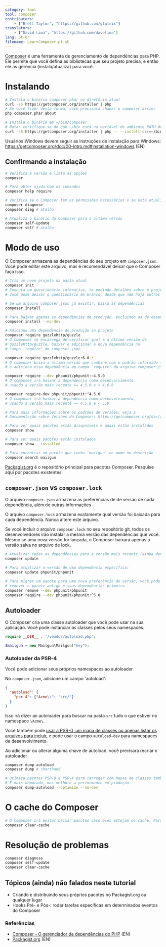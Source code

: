 ```yaml
---
category: tool
tool: composer
contributors:
    - ["Brett Taylor", "https://github.com/glutnix"]
translators:
    - ["David Lima", "https://github.com/davelima"]
lang: pt-br
filename: LearnComposer-pt.sh
---
```


[Composer](https://getcomposer.org/) é uma ferramenta de gerenciamento de dependências para PHP. Ele permite que você defina as bibliotecas que seu projeto precisa, e então ele as gerencia (instala/atualiza) para você.

# Instalando

```sh
# Instala o binário composer.phar no diretório atual
curl -sS https://getcomposer.org/installer | php
# Se você fizer desta forma, você precisará chamar o composer assim:
php composer.phar about

# Instala o binário em ~/bin/composer
# Nota: certifique-se de que ~/bin está na variável de ambiente PATH do seu shell
curl -sS https://getcomposer.org/installer | php -- --install-dir=~/bin --filename=composer
```

Usuários Windows devem seguir as Instruções de instalação para Windows:
https://getcomposer.org/doc/00-intro.md#installation-windows (EN)

## Confirmando a instalação

```sh
# Verifica a versão e lista as opções
composer

# Para obter ajuda com os comandos
composer help require

# Verifica se o Composer tem as permissões necessárias e se está atualizado
composer diagnose
composer diag # atalho

# Atualiza o binário do Composer para a última versão
composer self-update
composer self # atalho
```

# Modo de uso

O Composer armazena as dependências do seu projeto em `composer.json`.
Você pode editar este arquivo, mas é recomendável deixar que o Composer faça isso.

```sh
# Cria um novo projeto na pasta atual
composer init
# Executa um questionário interativo, te pedindo detalhes sobre o projeto.
# Você pode deixar o questionário em branco, desde que não haja outros projetos dependendo deste.

# Se um arquivo composer.json já existir, baixa as dependências
composer install

# Para baixar apenas as dependências de produção, excluindo as de desenvolvimento
composer install --no-dev

# Adiciona uma dependência de produção ao projeto
composer require guzzlehttp/guzzle
# O Composer se encarrega de verificar qual é a última versão de
# guzzlehttp/guzzle, baixar e adicionar a nova dependência no
# campo 'require' do composer.json

composer require guzzlehttp/guzzle:6.0.*
# O composer baixa a última versão que combine com o padrão informado (6.0.2, por exemplo)
# e adiciona essa dependência ao campo 'require' do arquivo composer.json

composer require --dev phpunit/phpunit:~4.5.0
# O composer irá baixar a dependencia como desenvolvimento,
# usando a versão mais recente >= 4.5.0 e < 4.6.0

composer require-dev phpunit/phpunit:^4.5.0
# O composer irá baixar a dependencia como desenvolvimento,
# usando a versão mais recente >= 4.5.0 e < 5.0

# Para mais informações sobre os padrões de versões, veja a
# Documentação sobre Versões do Composer: https://getcomposer.org/doc/articles/versions.md (EN)

# Para ver quais pacotes estão disopníveis e quais estão instalados
composer show

# Para ver quais pacotes estão instalados
composer show --installed

# Para encontrar um pacote que tenha 'mailgun' no nome ou descrição
composer search mailgun
```

[Packagist.org](https://packagist.org/) é o repositório principal para pacotes Composer. Pesquise aqui por pacotes existentes.

## `composer.json` vs `composer.lock`

O arquivo `composer.json` armazena as preferências de de versão de cada dependência, além de outras informações

O arquivo `composer.lock` armazena exatamente qual versão foi baixada para cada dependência. Nunca altere este arquivo.

Se você incluir o arquivo `composer.lock` no seu repositório git, todos os desenvolvedores irão instalar a mesma versão das dependências que você.
Mesmo se uma nova versão for lançada, o Composer baixará apenas a versão salva no arquivo de lock.

```sh
# Atualizar todas as dependências para a versão mais recente (ainda dentro das preferências definidas)
composer update

# Para atualizar a versão de uma dependência específica:
composer update phpunit/phpunit

# Para migrar um pacote para uma nova preferência de versão, você pode precisar
# remover o pacote antigo e suas dependências primeiro
composer remove --dev phpunit/phpunit
composer require --dev phpunit/phpunit:^5.0

```

## Autoloader

O Composer cria uma classe autoloader que você pode usar na sua aplicação.
Você pode instanciar as classes pelos seus namespaces.

```php
require __DIR__ . '/vendor/autoload.php';

$mailgun = new Mailgun\Mailgun("key");
```

### Autoloader da PSR-4

Você pode adicionar seus próprios namespaces ao autoloader.

No `composer.json`, adicione um campo 'autoload':

```json
{
  "autoload": {
    "psr-4": {"Acme\\": "src/"}
  }
}
```
Isso irá dizer ao autoloader para buscar na pasta `src` tudo o que estiver no namespace `\Acme\`.

Você também pode [usar a PSR-0, um mapa de classes ou apenas listar os arquivos para incluir](https://getcomposer.org/doc/04-schema.md#autoload),
e pode usar o campo `autoload-dev` para namespaces de desenvolvimento.

Ao adicionar ou alterar alguma chave de autoload, você precisará recriar o autoloader

```sh
composer dump-autoload
composer dump # shorthand

# Otimiza pacotes PSR-0 e PSR-4 para carregar com mapas de classes também.
# É mais demorado, mas melhora a performance em produção.
composer dump-autoload --optimize --no-dev
```

# O cache do Composer

```sh
# O Composer irá evitar baixar pacotes caso eles estejam no cache. Para limpar o cache:
composer clear-cache
```

# Resolução de problemas

```sh
composer diagnose
composer self-update
composer clear-cache
```

## Tópicos (ainda) não falados neste tutorial

* Criando e distribuindo seus próprios pacotes no Packagist.org ou qualquer lugar
* Hooks Pré- e Pós-: rodar tarefas específicas em determinados eventos do Composer

### Referências

* [Composer - O gerenciador de dependências do PHP](https://getcomposer.org/) (EN)
* [Packagist.org](https://packagist.org/) (EN)
